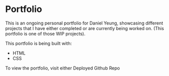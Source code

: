 # Portfolio

This is an ongoing personal portfolio for Daniel Yeung, showcasing different projects that I have either completed or are currently being worked on. (This portfolio is one of those WIP projects).

This portfolio is being built with:

- HTML
- CSS

To view the portfolio, visit either
  Deployed
  Github Repo
